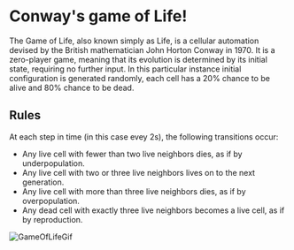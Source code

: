 # Conway's game of Life! #

The Game of Life, also known simply as Life, is a cellular automation devised by the British mathematician John Horton Conway in 1970.
It is a zero-player game, meaning that its evolution is determined by its initial state, requiring no further input.
In this particular instance initial configuration is generated randomly, each cell has a 20% chance to be alive and 80% chance to be dead.

## Rules ##
At each step in time (in this case evey 2s), the following transitions occur:

* Any live cell with fewer than two live neighbors dies, as if by underpopulation.
* Any live cell with two or three live neighbors lives on to the next generation.
* Any live cell with more than three live neighbors dies, as if by overpopulation.
* Any dead cell with exactly three live neighbors becomes a live cell, as if by reproduction.


![GameOfLifeGif](https://github.com/jkeresman01/Conway-s-Game-of-Life-/assets/165517653/6ab16a29-c10b-4fda-b4f6-364558d7ada6)
